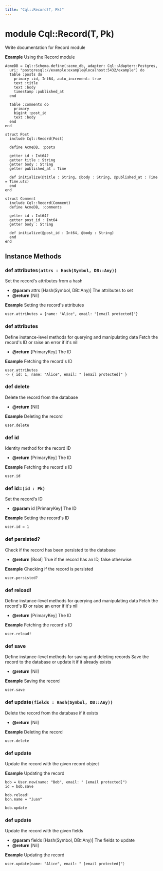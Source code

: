 ```yaml
---
title: "Cql::Record(T, Pk)"
---
```


# module Cql::Record(T, Pk)

Write documentation for Record module

**Example** Using the Record module

```crystal
AcmeDB = Cql::Schema.define(:acme_db, adapter: Cql::Adapter::Postgres,
  uri: "postgresql://example:example@localhost:5432/example") do
  table :posts do
    primary :id, Int64, auto_increment: true
    text :title
    text :body
    timestamp :published_at
  end

  table :comments do
    primary
    bigint :post_id
    text :body
  end
end

struct Post
  include Cql::Record(Post)

  define AcmeDB, :posts

  getter id : Int64?
  getter title : String
  getter body : String
  getter published_at : Time

  def initialize(@title : String, @body : String, @published_at : Time = Time.utc)
  end
end

struct Comment
  include Cql::Record(Comment)
  define AcmeDB, :comments

  getter id : Int64?
  getter post_id : Int64
  getter body : String

  def initialize(@post_id : Int64, @body : String)
  end
end
```

## Instance Methods

### def attributes`(attrs : Hash(Symbol, DB::Any))`

Set the record's attributes from a hash

- **@param** attrs [Hash(Symbol, DB::Any)] The attributes to set
- **@return** [Nil]

**Example** Setting the record's attributes

```crystal
user.attributes = {name: "Alice", email: "[email protected]"}
```

### def attributes

Define instance-level methods for querying and manipulating data
Fetch the record's ID or raise an error if it's nil

- **@return** [PrimaryKey] The ID

**Example** Fetching the record's ID

```crystal
user.attributes
-> { id: 1, name: "Alice", email: " [email protected]" }
```

### def delete

Delete the record from the database

- **@return** [Nil]

**Example** Deleting the record

```crystal
user.delete
```

### def id

Identity method for the record ID

- **@return** [PrimaryKey] The ID

**Example** Fetching the record's ID

```crystal
user.id
```

### def id=`(id : Pk)`

Set the record's ID

- **@param** id [PrimaryKey] The ID

**Example** Setting the record's ID

```crystal
user.id = 1
```

### def persisted?

Check if the record has been persisted to the database

- **@return** [Bool] True if the record has an ID, false otherwise

**Example** Checking if the record is persisted

```crystal
user.persisted?
```

### def reload!

Define instance-level methods for querying and manipulating data
Fetch the record's ID or raise an error if it's nil

- **@return** [PrimaryKey] The ID

**Example** Fetching the record's ID

```crystal
user.reload!
```

### def save

Define instance-level methods for saving and deleting records
Save the record to the database or update it if it already exists

- **@return** [Nil]

**Example** Saving the record

```crystal
user.save
```

### def update`(fields : Hash(Symbol, DB::Any))`

Delete the record from the database if it exists

- **@return** [Nil]

**Example** Deleting the record

```crystal
user.delete
```

### def update

Update the record with the given record object

**Example** Updating the record

```crystal
bob = User.new(name: "Bob", email: " [email protected]")
id = bob.save

bob.reload!
bon.name = "Juan"

bob.update
```

### def update

Update the record with the given fields

- **@param** fields [Hash(Symbol, DB::Any)] The fields to update
- **@return** [Nil]

**Example** Updating the record

```crystal
user.update(name: "Alice", email: " [email protected]")
```

